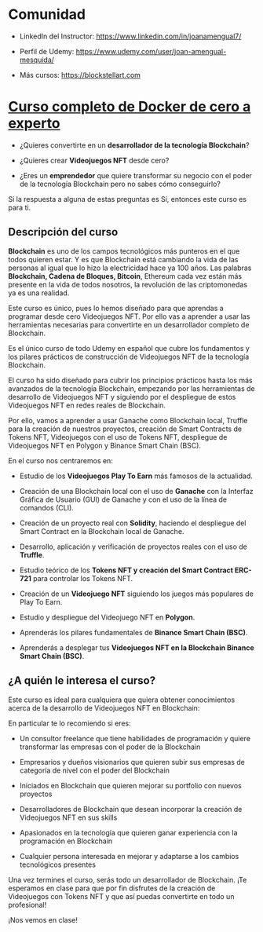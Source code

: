 # Comunidad  

* LinkedIn del Instructor: https://www.linkedin.com/in/joanamengual7/

* Perfil de Udemy: https://www.udemy.com/user/joan-amengual-mesquida/

* Más cursos: https://blockstellart.com

# [Curso completo de Docker de cero a experto](https://blockstellart.com)

* ¿Quieres convertirte en un **desarrollador de la tecnología Blockchain**?

* ¿Quieres crear **Videojuegos NFT** desde cero?

* ¿Eres un **emprendedor** que quiere transformar su negocio con el poder de la tecnología Blockchain pero no sabes cómo conseguirlo?

Si la respuesta a alguna de estas preguntas es Sí, entonces este curso es para ti.


## Descripción del curso 

**Blockchain** es uno de los campos tecnológicos más punteros en el que todos quieren estar. Y es que Blockchain está cambiando la vida de las personas al igual que lo hizo la electricidad hace ya 100 años. Las palabras **Blockchain, Cadena de Bloques, Bitcoin**, Ethereum cada vez están más presente en la vida de todos nosotros, la revolución de las criptomonedas ya es una realidad.

Este curso es único, pues lo hemos diseñado para que aprendas a programar desde cero Videojuegos NFT. Por ello vas a aprender a usar las herramientas necesarias para convertirte en un desarrollador completo de Blockchain.

Es el único curso de todo Udemy en español que cubre los fundamentos y los pilares prácticos de construcción de Videojuegos NFT de la tecnología Blockchain.

El curso ha sido diseñado para cubrir los principios prácticos hasta los más avanzados de la tecnología Blockchain, empezando por las herramientas de desarrollo de Videojuegos NFT y siguiendo por el despliegue de estos Videojuegos NFT en redes reales de Blockchain.

Por ello, vamos a aprender a usar Ganache como Blockchain local, Truffle para la creación de nuestros proyectos, creación de Smart Contracts de Tokens NFT, Videojuegos con el uso de Tokens NFT, despliegue de Videojuegos NFT en Polygon y Binance Smart Chain (BSC).

En el curso nos centraremos en:

* Estudio de los **Videojuegos Play To Earn** más famosos de la actualidad.

* Creación de una Blockchain local con el uso de **Ganache** con la Interfaz Gráfica de Usuario (GUI) de Ganache y con el uso de la línea de comandos (CLI).

* Creación de un proyecto real con **Solidity**, haciendo el despliegue del Smart Contract en la Blockchain local de Ganache.

* Desarrollo, aplicación y verificación de proyectos reales con el uso de **Truffle**.

* Estudio teórico de los **Tokens NFT y creación del Smart Contract ERC-721** para controlar los Tokens NFT.

* Creación de un **Videojuego NFT** siguiendo los juegos más populares de Play To Earn.

* Estudio y despliegue del Videojuego NFT en **Polygon**.

* Aprenderás los pilares fundamentales de **Binance Smart Chain (BSC)**.

* Aprenderás a desplegar tus **Videojuegos NFT en la Blockchain Binance Smart Chain (BSC)**.


## ¿A quién le interesa el curso?

Este curso es ideal para cualquiera que quiera obtener conocimientos acerca de la desarrollo de Videojuegos NFT en Blockchain:

En particular te lo recomiendo si eres:

- Un consultor freelance que tiene habilidades de programación y quiere transformar las empresas con el poder de la Blockchain

- Empresarios y dueños visionarios que quieren subir sus empresas de categoría de nivel con el poder del Blockchain

- Iniciados en Blockchain que quieren mejorar su portfolio con nuevos proyectos

- Desarrolladores de Blockchain que desean incorporar la creación de Videojuegos NFT en sus skills

- Apasionados en la tecnología que quieren ganar experiencia con la programación en Blockchain

- Cualquier persona interesada en mejorar y adaptarse a los cambios tecnológicos presentes

Una vez termines el curso, serás todo un desarrollador de Blockchain. ¡Te esperamos en clase para que por fin disfrutes de la creación de Videojuegos con Tokens NFT y que así puedas convertirte en todo un profesional!

¡Nos vemos en clase!